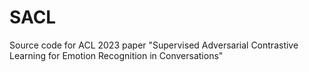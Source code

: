 # SACL
Source code for ACL 2023 paper "Supervised Adversarial Contrastive Learning for Emotion Recognition in Conversations"
